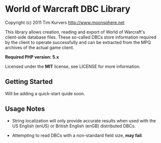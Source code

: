 World of Warcraft DBC Library
=============================
Copyright (c) 2011 Tim Kurvers <http://www.moonsphere.net>

This library allows creation, reading and export of World of Warcraft's
client-side database files. These so-called DBCs store information
required by the client to operate successfully and can be extracted
from the MPQ archives of the actual game client.

**Required PHP version: 5.x**

Licensed under the **MIT** license, see LICENSE for more information.


Getting Started
---------------
Will be adding a quick-start quide soon.


Usage Notes
-----------
* String localization will only provide accurate results when used with
the US English (enUS) or British English (enGB) distributed DBCs.

* Attempting to read DBCs with a non-standard field size, **may fail**.
